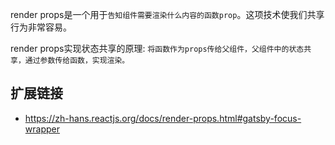 
render props是一个用于`告知组件需要渲染什么内容的函数prop`。这项技术使我们共享行为非常容易。

render props实现状态共享的原理: `将函数作为props传给父组件，父组件中的状态共享，通过参数传给函数，实现渲染。`

## 扩展链接

* https://zh-hans.reactjs.org/docs/render-props.html#gatsby-focus-wrapper
